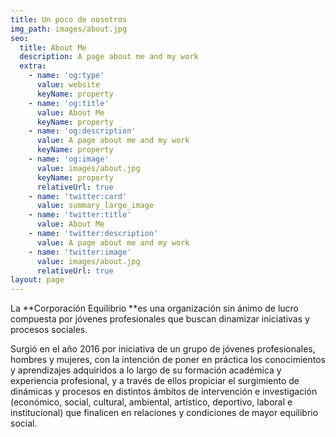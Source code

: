 ```yaml
---
title: Un poco de nosotros
img_path: images/about.jpg
seo:
  title: About Me
  description: A page about me and my work
  extra:
    - name: 'og:type'
      value: website
      keyName: property
    - name: 'og:title'
      value: About Me
      keyName: property
    - name: 'og:description'
      value: A page about me and my work
      keyName: property
    - name: 'og:image'
      value: images/about.jpg
      keyName: property
      relativeUrl: true
    - name: 'twitter:card'
      value: summary_large_image
    - name: 'twitter:title'
      value: About Me
    - name: 'twitter:description'
      value: A page about me and my work
    - name: 'twitter:image'
      value: images/about.jpg
      relativeUrl: true
layout: page
---
```

La **Corporación Equilibrio **es una organización sin ánimo de lucro compuesta por jóvenes profesionales que buscan dinamizar iniciativas y procesos sociales.

Surgió en el año 2016 por iniciativa de un grupo de jóvenes profesionales, hombres y mujeres, con la intención de poner en práctica los conocimientos y aprendizajes adquiridos a lo largo de su formación académica y experiencia profesional, y a través de ellos propiciar el surgimiento de dinámicas y procesos en distintos ámbitos de intervención e investigación (económico, social, cultural, ambiental, artístico, deportivo, laboral e institucional) que finalicen en relaciones y condiciones de mayor equilibrio social.
